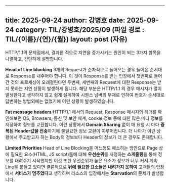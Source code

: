  ---
 title: 2025-09-24
 author: 강병호
 date: 2025-09-24
 category: TIL/강병호/2025/09 (파일 경로 : TIL/{이름}/{연}/{월})
 layout: post (자유)
 ---

HTTP/1.1의 문제점에서, 결과론 적으로 지연을 증가시키는 원인이 되는 3가지 항목을 나열하고, 간단하게 설명합니다. 

    
  **Head of Line blocking**
  3개의 Request가 순차적으로 들어오는 경우 들어온 순서대로 Response를 내주어야 합니다. 이 것이 Response를 받는 입장에서 첫번째로 들어간 것의 프로세싱이 오래걸린다면 두번째, 세번째의 Request에 대한 Response는 받지 못하는 지연 상황이 발생하게 됩니다. 해당 부분은 HTTP/1.1 의 경우 메시지가 많이 발생한다고 생각하지 않고 쉽게 설계하여 시퀀스 넘버의 부재로 인하여 번호가 순서대로 답변하는 방법외에는 없었기에 이런 상황이 발생하였습니다.
  
  **Fat message headers**
  HTTP/1.1 에서의 Request, Response 메시지의 헤더를 확인해보면 OS, Browsers, 통신 및 보안 체계, cookie 정보 등에 대한 많은  메타 정보를 저장하여 정보를 교환합니다. 이런 상황에서 **Domain Sharing** 없이 매 요청 시 마다 **중복된 Header값을 전송**하기에 불필요한 정보 교환이 이루어집니다. 더 나아가 이런 상황에서 주고받고자 하는 Body의 정보보다 Header의 정보가 더 큰 경우도 존재합니다.
  
  **Limited Priorities**
  Head of Line Blocking을 어느정도 해소하는 방안으로 Page 상에 필요한 요소(HTML, JS script)들에 대해 **우선순위**를 지정하는 **스케줄링**을 통해 정보를 내려주기 시작했지만 이것 또한 우선순위가 높은 요소가 정보가 너무 커서 계속 Line을 붙들고 있다면 결론적으로 **뒤에 필요한 요소들은 내려가지 못하여** 고객들의 입장에서 **서비스가 멈추었다**고 생각하며 리소스의 입장에서는 **Starvation**의 문제가 발생합니다.
